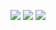 ![](https://github.com/phamducminh/100-days-algorithm/blob/master/resources/breaking-best-and-worst-records-1.png)
![](https://github.com/phamducminh/100-days-algorithm/blob/master/resources/breaking-best-and-worst-records-2.png)
![](https://github.com/phamducminh/100-days-algorithm/blob/master/resources/breaking-best-and-worst-records-3.png)
